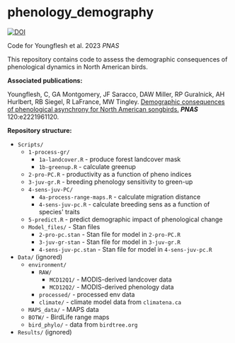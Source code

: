 # phenology_demography


[![DOI](https://zenodo.org/badge/575464073.svg)](https://zenodo.org/badge/latestdoi/575464073)


Code for Youngflesh et al. 2023 *PNAS*

This repository contains code to assess the demographic consequences of phenological dynamics in North American birds.

**Associated publications:**

Youngflesh, C, GA Montgomery, JF Saracco, DAW Miller, RP Guralnick, AH Hurlbert, RB Siegel, R LaFrance, MW Tingley. [Demographic consequences of phenological asynchrony for North American songbirds.](https://www.pnas.org/doi/10.1073/pnas.2221961120) *__PNAS__* 120:e2221961120.


**Repository structure:**
  * `Scripts/`
      * `1-process-gr/`
        * `1a-landcover.R` - produce forest landcover mask
        * `1b-greenup.R` - calculate greenup
      * `2-pro-PC.R` - productivity as a function of pheno indices
      * `3-juv-gr.R` - breeding phenology sensitivity to green-up
      * `4-sens-juv-PC/`
        * `4a-process-range-maps.R` - calculate migration distance
        * `4-sens-juv-pc.R` - calculate breeding sens as a function of species' traits
      * `5-predict.R` - predict demographic impact of phenological change
      * `Model_files/` - Stan files
        * `2-pro-pc.stan` - Stan file for model in `2-pro-PC.R`
        * `3-juv-gr-stan` - Stan file for model in `3-juv-gr.R`
        * `4-sens-juv-pc.stan` - Stan file for model in `4-sens-juv-pc.R`
  * `Data/` (ignored)
      * `environment/`
        * `RAW/`
          * `MCD12Q1/` - MODIS-derived landcover data
          * `MCD12Q2/` - MODIS-derived phenology data
        * `processed/` - processed env data
        * `climate/` - climate model data from `climatena.ca`
      * `MAPS_data/` - MAPS data
      * `BOTW/` - BirdLife range maps
      * `bird_phylo/` - data from `birdtree.org`
  * `Results/` (ignored)
